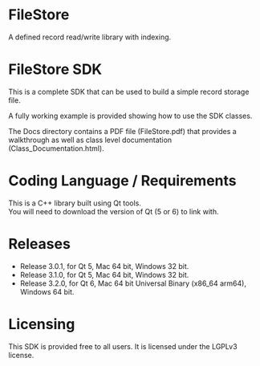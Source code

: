 # FileStore

A defined record read/write library with indexing.

# FileStore SDK

This is a complete SDK that can be used to build a simple record storage file.

A fully working example is provided showing how to use the SDK classes.

The Docs directory contains a PDF file (FileStore.pdf) that provides a walkthrough as
well as class level documentation (Class_Documentation.html).

# Coding Language / Requirements

This is a C++ library built using Qt tools.  
You will need to download the version of Qt (5 or 6) to link with.

# Releases

* Release 3.0.1, for Qt 5, Mac 64 bit, Windows 32 bit.
* Release 3.1.0, for Qt 5, Mac 64 bit, Windows 32 bit.
* Release 3.2.0, for Qt 6, Mac 64 bit Universal Binary (x86_64 arm64), Windows 64 bit.

# Licensing

This SDK is provided free to all users.
It is licensed under the LGPLv3 license.
